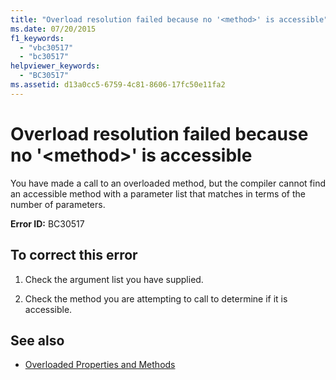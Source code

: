 ```yaml
---
title: "Overload resolution failed because no '<method>' is accessible"
ms.date: 07/20/2015
f1_keywords: 
  - "vbc30517"
  - "bc30517"
helpviewer_keywords: 
  - "BC30517"
ms.assetid: d13a0cc5-6759-4c81-8606-17fc50e11fa2
---
```

# Overload resolution failed because no '\<method>' is accessible
You have made a call to an overloaded method, but the compiler cannot find an accessible method with a parameter list that matches in terms of the number of parameters.  
  
 **Error ID:** BC30517  
  
## To correct this error  
  
1. Check the argument list you have supplied.  
  
2. Check the method you are attempting to call to determine if it is accessible.  
  
## See also

- [Overloaded Properties and Methods](../programming-guide/language-features/objects-and-classes/overloaded-properties-and-methods.md)
